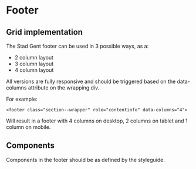 # Footer

## Grid implementation
The Stad Gent footer can be used in 3 possible ways, as a:
* 2 column layout
* 3 column layout
* 4 column layout

All versions are fully responsive and should be triggered based on the data-columns attribute on the wrapping div.

For example:
```
<footer class="section--wrapper" role="contentinfo" data-columns="4">
```
Will result in a footer with 4 columns on desktop, 2 columns on tablet and 1 column on mobile.


## Components
Components in the footer should be as defined by the styleguide.
